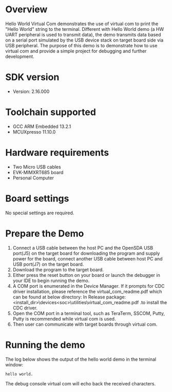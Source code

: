 Overview
========
Hello World Virtual Com demonstrates the use of virtual com to print the "Hello World" string to the terminal.
Different with Hello World demo (a HW UART peripheral is used to transmit data), the demo transmits data based on
a serial port simulated by the USB device stack on target board side via USB peripheral.
The purpose of this demo is to demonstrate how to use virtual com and provide a simple project for debugging and further development. 

SDK version
===========
- Version: 2.16.000

Toolchain supported
===================
- GCC ARM Embedded  13.2.1
- MCUXpresso  11.10.0

Hardware requirements
=====================
- Two Micro USB cables
- EVK-MIMXRT685 board
- Personal Computer

Board settings
==============
No special settings are required.

Prepare the Demo
================
1.  Connect a USB cable between the host PC and the OpenSDA USB port(J5) on the target board for downloading
    the program and supply power for the board, connect another USB cable between host PC and USB port(J7)
	on the target board.
2.  Download the program to the target board.
3.  Either press the reset button on your board or launch the debugger in your IDE to begin running the demo.
4.  A COM port is enumerated in the Device Manager. If it prompts for CDC driver installation, please reference the virtual_com_readme.pdf which can be found at below directory:
    In Release package: <install_dir>\devices\<soc>\utilities\virtual_com_readme.pdf .to install the CDC driver.
5.  Open the COM port in a terminal tool, such as TeraTerm, SSCOM, Putty, Putty is recommended while virtual com
is used.
6.  Then user can communicate with target boards through virtual com.

Running the demo
================
The log below shows the output of the hello world demo in the terminal window:
~~~~~~~~~~~~~~~~~~~~~~~~~~~~~~~~~~~
hello world.
~~~~~~~~~~~~~~~~~~~~~~~~~~~~~~~~~~~
The debug console virtual com will echo back the received characters.

